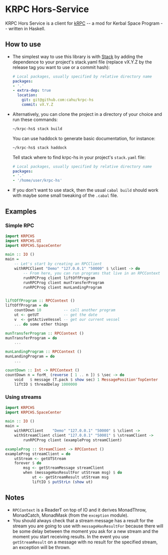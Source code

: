 # KRPC Hors-Service

KRPC Hors Service is a client for [kRPC] -- a mod for Kerbal Space Program --
written in Haskell.

[kRPC]: https://github.com/krpc/krpc

## How to use

*   The simplest way to use this library is with
	[Stack](http://docs.haskellstack.org) by adding the dependence to your
	project's stack.yaml file (replace vX.Y.Z by the release tag you want to use or
	a commit hash):

	```yaml
	# Local packages, usually specified by relative directory name
	packages:
	- '.'
	- extra-dep: true
	  location:
	    git: git@github.com:cahu/krpc-hs
	    commit: vX.Y.Z
	```

*   Alternatively, you can clone the project in a directory of your choice and run
	these commands:
	``` bash
	~/krpc-hs$ stack build
	```
	You can use haddock to generate basic documentation, for instance:
	```bash
	~/krpc-hs$ stack haddock
	```
	Tell stack where to find krpc-hs in your project's `stack.yaml` file:
	```yaml
	# Local packages, usually specified by relative directory name
	packages:
	- '.'
	- '/home/user/krpc-hs'
	```

*   If you don't want to use stack, then the usual `cabal build` should work
	with maybe some small tweaking of the `.cabal` file.


## Examples

### Simple RPC

```haskell
import KRPCHS
import KRPCHS.UI
import KRPCHS.SpaceCenter

main :: IO ()
main =
    -- Let's start by creating an RPCClient
    withRPCClient "Demo" "127.0.0.1" "50000" $ \client -> do
        -- From here, you can run programs that live in an RPCContext
        runRPCProg client liftOffProgram
        runRPCProg client munTransferProgram
        runRPCProg client munLandingProgram


liftOffProgram :: RPCContext ()
liftOffProgram = do
	countDown 10          -- call another program
    ut <- getUT           -- get the date
    v  <- getActiveVessel -- get our current vessel
    ... do some other things

munTransferProgram :: RPCContext ()
munTransferProgram = do
    ...

munLandingProgram :: RPCContext ()
munLandingProgram = do
    ...

countDown :: Int -> RPCContext ()
countDown n = forM_ (reverse [ 1 .. n ]) $ \sec -> do
    void   $ message (T.pack $ show sec) 1 MessagePosition'TopCenter
    liftIO $ threadDelay 1000000
```


### Using streams

```haskell
import KRPCHS
import KRPCHS.SpaceCenter

main :: IO ()
main =
    withRPCClient    "Demo" "127.0.0.1" "50000" $ \client ->
    withStreamClient client "127.0.0.1" "50001" $ \streamClient ->
        runRPCProg client (exampleProg streamClient)

exampleProg :: StreamClient -> RPCContext ()
exampleProg streamClient = do
    utStream <- getUTStream
    forever $ do
        msg <- getStreamMessage streamClient
        when (messageHasResultFor utStream msg) $ do
            ut <- getStreamResult utStream msg
            liftIO $ putStrLn (show ut)
```


## Notes

* `RPCContext` is a ReaderT on top of IO and it derives MonadThrow, MonadCatch,
  MonadMask (from the `exception` module).
* You should always check that a stream message has a result for the stream you
  are going to use with `messageHasResultFor` because there will be some delay
  between the moment you ask for a new stream and the moment you start
  receiving results. In the event you use `getStreamResult` on a message with
  no result for the specified stream, an exception will be thrown.
